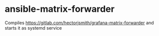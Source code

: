 # ansible-matrix-forwarder
Compiles https://gitlab.com/hectorjsmith/grafana-matrix-forwarder and starts it as systemd service

